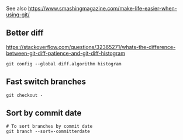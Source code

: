 <!-- njnmdoc: title="Git Notes"  -->

See also https://www.smashingmagazine.com/make-life-easier-when-using-git/


## Better diff
https://stackoverflow.com/questions/32365271/whats-the-difference-between-git-diff-patience-and-git-diff-histogram

```
git config --global diff.algorithm histogram
```

## Fast switch branches

```
git checkout -
```

## Sort by commit date

```
# To sort branches by commit date
git branch --sort=-committerdate
```
